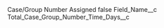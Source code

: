 <?xml version="1.0" encoding="UTF-8"?>
<CustomMetadata xmlns="http://soap.sforce.com/2006/04/metadata" xmlns:xsi="http://www.w3.org/2001/XMLSchema-instance" xmlns:xsd="http://www.w3.org/2001/XMLSchema">
    <label>Case/Group Number Assigned</label>
    <protected>false</protected>
    <values>
        <field>Field_Name__c</field>
        <value xsi:type="xsd:string">Total_Case_Group_Number_Time_Days__c</value>
    </values>
</CustomMetadata>

